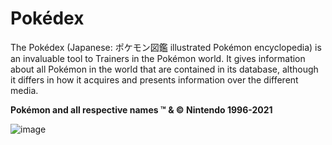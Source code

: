 # Pokédex
The Pokédex (Japanese: ポケモン図鑑 illustrated Pokémon encyclopedia) is an invaluable tool to Trainers in the Pokémon world. 
It gives information about all Pokémon in the world that are contained in its database, although it differs in how it acquires and presents information over the different media.

**Pokémon and all respective names ™ & © Nintendo 1996-2021**

![image](https://user-images.githubusercontent.com/72195951/154527176-c9e2bba9-ace5-4c5f-a3a6-14180d999aad.png)


